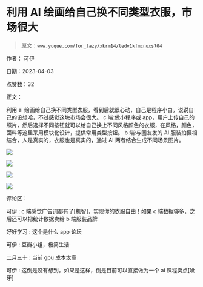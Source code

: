# 利用 AI 绘画给自己换不同类型衣服，市场很大

> 原文：[`www.yuque.com/for_lazy/xkrm14/tedv1kfmcnuxs704`](https://www.yuque.com/for_lazy/xkrm14/tedv1kfmcnuxs704)

作者： 可伊

日期：2023-04-03

点赞数：32

正文：

利用 ai 绘画给自己换不同类型衣服，看到后就很心动，自己是程序小白，说说自己的设想哈，不过感觉这块市场会很大。 c 端:做小程序或 app，用户上传自己的照片，然后选择不同按钮就可以给自己换上不同风格颜色的衣服，在风格，颜色，面料等这里采用模块化设计，提供常用类型按钮。 b 端:与圈友发的 AI 服装拍摄相结合，人是真实的，衣服也是真实的，通过 AI 两者结合生成不同场景图片。

![](img/d0bd1c69e8ea27a8b4e086a44a064848.png)

![](img/932d2faee90d980ad228222078818fcb.png)

![](img/1e6df0816e6f3bc7a0474a7524eb89a5.png)

![](img/7d4603d0e0bb3fb4b65c327abc6e53cc.png)

评论区：

可伊 : c 端感觉广告词都有了[机智]，实现你的衣服自由！如果 c 端数据够多，之后还可以把统计数据卖给 b 端服装品牌

好好学习 : 这个是什么 app 论坛

可伊 : 豆瓣小组，极简生活

二月三十 : 当前 gpu 成本太高

可伊 : 这倒是没有想到。如果是这样，倒是目前可以直接做为一个 ai 课程卖点[呲牙]

